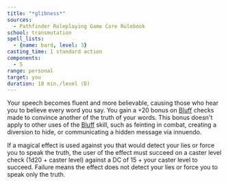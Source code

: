 ```yaml
---
title: "*glibness*"
sources:
  - Pathfinder Roleplaying Game Core Rulebook
school: transmutation
spell_lists:
  - {name: bard, level: 3}
casting_time: 1 standard action
components:
  - S
range: personal
target: you
duration: 10 min./level (D)
---
```


Your speech becomes fluent and more believable, causing those who hear you to believe every word you say. You gain a +20 bonus on [Bluff](/skills/bluff/) checks made to convince another of the truth of your words. This bonus doesn't apply to other uses of the [Bluff](/skills/bluff/) skill, such as feinting in combat, creating a diversion to hide, or communicating a hidden message via innuendo.

If a magical effect is used against you that would detect your lies or force you to speak the truth, the user of the effect must succeed on a caster level check (1d20 + caster level) against a DC of 15 + your caster level to succeed. Failure means the effect does not detect your lies or force you to speak only the truth.

